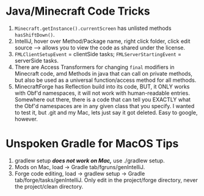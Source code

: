 # Java/Minecraft Code Tricks

1.   `Minecraft.getInstance().currentScreen` has unlisted methods `hasShiftDown()`.
1.   IntelliJ, hover over Method/Package name, right click folder, click edit source --> allows you to view the code as shared under the license.
1.   `FMLClientSetupEvent` = clientSide tasks; `FMLServerStartingEvent` = serverSide tasks.
1.   There are Access Transformers for changing `final` modifiers in Minecraft code, amd Methods in java that can call on private methods, but also be used as a universal function/access method for all methods.
1.   MinecraftForge has Reflection build into its code, BUT, it ONLY works with Obf'd namespaces, it will not work with human-readable entries. Somewhere out there, there is a code that can tell you EXACTLY what the Obf'd namespaces are in any given class that you specify. I wanted to test it, but .git and my Mac, lets just say it got deleted. Easy to google, however.

# Unspoken Gradle for MacOS Tips
1. gradlew setup ***does not work on Mac,*** use ./gradlew setup.
1. Mods on Mac, load -> Gradle tab/fgruns/genIntelliJ.
1. Forge code editing, load -> gradlew setup -> Gradle tab/forge/tasks/genIntelliJ. Only edit in the project/forge directory, never the project/clean directory.